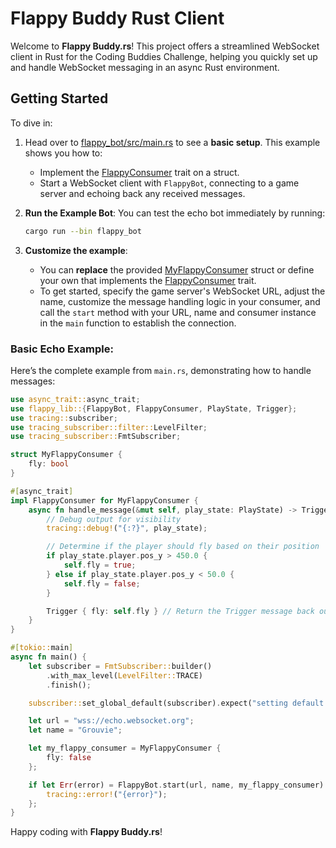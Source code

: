 # Flappy Buddy Rust Client

Welcome to **Flappy Buddy.rs**! This project offers a streamlined WebSocket client in Rust for the Coding Buddies Challenge, helping you quickly set up and handle WebSocket messaging in an async Rust environment.

## Getting Started

To dive in:
1. Head over to [flappy_bot/src/main.rs](flappy_bot/src/main.rs) to see a **basic setup**. This example shows you how to:
    - Implement the [FlappyConsumer](flappy_lib/src/lib.rs#L16) trait on a struct.
    - Start a WebSocket client with `FlappyBot`, connecting to a game server and echoing back any received messages.

2. **Run the Example Bot**: You can test the echo bot immediately by running:
    ```bash
    cargo run --bin flappy_bot
    ```

3. **Customize the example**:
   - You can **replace** the provided [MyFlappyConsumer](flappy_bot/src/main.rs#L8) struct or define your own that implements the [FlappyConsumer](flappy_lib/src/lib.rs#L16) trait.
   - To get started, specify the game server's WebSocket URL, adjust the name, customize the message handling logic in your consumer, and call the `start` method with your URL, name and consumer instance in the `main` function to establish the connection.

### Basic Echo Example:

Here’s the complete example from `main.rs`, demonstrating how to handle messages:

```rust
use async_trait::async_trait;
use flappy_lib::{FlappyBot, FlappyConsumer, PlayState, Trigger};
use tracing::subscriber;
use tracing_subscriber::filter::LevelFilter;
use tracing_subscriber::FmtSubscriber;

struct MyFlappyConsumer {
    fly: bool
}

#[async_trait]
impl FlappyConsumer for MyFlappyConsumer {
    async fn handle_message(&mut self, play_state: PlayState) -> Trigger {
        // Debug output for visibility
        tracing::debug!("{:?}", play_state);

        // Determine if the player should fly based on their position
        if play_state.player.pos_y > 450.0 {
            self.fly = true;
        } else if play_state.player.pos_y < 50.0 {
            self.fly = false;
        }

        Trigger { fly: self.fly } // Return the Trigger message back out to the server
    }
}

#[tokio::main]
async fn main() {
    let subscriber = FmtSubscriber::builder()
        .with_max_level(LevelFilter::TRACE)
        .finish();

    subscriber::set_global_default(subscriber).expect("setting default subscriber failed");

    let url = "wss://echo.websocket.org";
    let name = "Grouvie";

    let my_flappy_consumer = MyFlappyConsumer {
        fly: false
    };

    if let Err(error) = FlappyBot.start(url, name, my_flappy_consumer).await {
        tracing::error!("{error}");
    };
}
```

Happy coding with **Flappy Buddy.rs**!